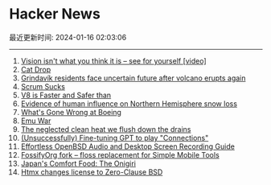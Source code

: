 # Hacker News

最近更新时间: 2024-01-16 02:03:06

--- 
1. [Vision isn't what you think it is – see for yourself [video]](https://www.youtube.com/watch?v=JTKwpqE9fsc) 
2. [Cat Drop](https://en.wikipedia.org/wiki/Operation_Cat_Drop) 
3. [Grindavík residents face uncertain future after volcano erupts again](https://www.theguardian.com/world/2024/jan/15/grindavik-residents-face-uncertain-future-after-volcano-erupts-again-iceland) 
4. [Scrum Sucks](https://blog.mb-consulting.dev/scrum-sucks-9960011fc5cf) 
5. [V8 is Faster and Safer than](https://v8.dev/blog/holiday-season-2023) 
6. [Evidence of human influence on Northern Hemisphere snow loss](https://www.nature.com/articles/s41586-023-06794-y) 
7. [What's Gone Wrong at Boeing](https://www.theatlantic.com/ideas/archive/2024/01/boeing-737-max-corporate-culture/677120/) 
8. [Emu War](https://en.wikipedia.org/wiki/Emu_War) 
9. [The neglected clean heat we flush down the drains](https://www.bbc.co.uk/future/article/20240103-sewage-a-low-cost-low-carbon-way-to-warm-homes) 
10. [(Unsuccessfully) Fine-tuning GPT to play "Connections"](https://www.danielcorin.com/posts/2024/fine-tuning-connections/) 
11. [Effortless OpenBSD Audio and Desktop Screen Recording Guide](https://www.undeadly.org/cgi?action=article;sid=20240115170740) 
12. [FossifyOrg fork – floss replacement for Simple Mobile Tools](https://github.com/FossifyOrg) 
13. [Japan's Comfort Food: The Onigiri](https://one-from-nippon.ghost.io/onigiri/) 
14. [Htmx changes license to Zero-Clause BSD](https://github.com/bigskysoftware/htmx/commit/e16f1865a494b6281f8a44ed0db5338e718b3f07) 
